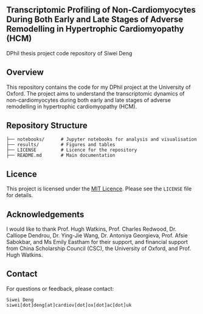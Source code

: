 ## Transcriptomic Profiling of Non-Cardiomyocytes During Both Early and Late Stages of Adverse Remodelling in Hypertrophic Cardiomyopathy (HCM)

DPhil thesis project code repository of Siwei Deng

## Overview
This repository contains the code for my DPhil project at the University of Oxford. The project aims to understand the transcriptomic dynamics of non-cardiomyocytes during both early and late stages of adverse remodelling in hypertrophic cardiomyopathy (HCM). 

## Repository Structure
```
├── notebooks/      # Jupyter notebooks for analysis and visualisation
├── results/        # Figures and tables
├── LICENSE         # Licence for the repository
├── README.md       # Main documentation
```

## Licence
This project is licensed under the [MIT Licence](LICENSE). Please see the `LICENSE` file for details.

## Acknowledgements
I would like to thank Prof. Hugh Watkins, Prof. Charles Redwood, Dr. Calliope Dendrou, Dr. Ying-Jie Wang, Dr. Antoniya Georgieva, Prof. Afsie Sabokbar, and Ms Emily Eastham for their support, and financial support from China Scholarship Council (CSC), the University of Oxford, and Prof. Hugh Watkins.

## Contact
For questions or feedback, please contact:
```
Siwei Deng
siwei[dot]deng[at]cardiov[dot]ox[dot]ac[dot]uk
```

